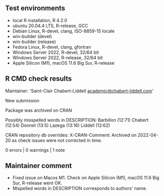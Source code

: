 ## Test environments
* local R installation, R 4.2.0
* ubuntu 20.04.4 LTS, R-release, GCC
* Debian Linux, R-devel, clang, ISO-8859-15 locale
* win-builder (devel)
* win-builder (release)
* Fedora Linux, R-devel, clang, gfortran
* Windows Server 2022, R-devel, 32/64 bit
* Windows Server 2022, R-release, 32/64 bit
* Apple Silicon (M1), macOS 11.6 Big Sur, R-release

## R CMD check results
Maintainer: 'Saint-Clair Chabert-Liddell <academic@chabert-liddell.com>'

New submission

Package was archived on CRAN

Possibly misspelled words in DESCRIPTION:
  Barbillon (12:71)
  Chabert (12:54)
  Donnet (13:5)
  Lazega (13:16)
  Liddell (12:62)

CRAN repository db overrides:
  X-CRAN-Comment: Archived on 2022-04-20 as check issues were not
    corrected in time.

0 errors | 0 warnings | 1 note

## Maintainer comment
* Fixed issue on Macos M1. Check on Apple Silicon (M1), macOS 11.6 Big Sur, R-release went OK.
* Mispelled words in DESCRIPTION corresponds to authors' name.
